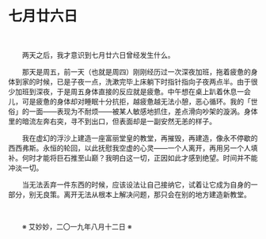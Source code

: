 # 七月廿六日

&emsp;&emsp;

&emsp;&emsp;两天之后，我才意识到七月廿六日曾经发生什么。

&emsp;&emsp;那天是周五，前一天（也就是周四）刚刚经历过一次深夜加班，拖着疲惫的身体到家的时候，已是子夜一点，洗漱完毕上床躺下时指针指向子夜两点半。由于很少加班到深夜，于是周五身体直接的反应就是疲惫。中午想在桌上趴着休息一会儿，可是疲惫的身体却对睡眠十分抗拒，越疲惫越无法小憩，恶心循环。我的「世俗」的一面——表现为不耐烦——被某人敏感地抓住，差点滑向吵架的漩涡。身体里的暗流左奔右突，寻不到出口，但表面却是一副安然无恙的样子。

&emsp;&emsp;我在虚幻的浮沙上建造一座富丽堂皇的教堂，再摧毁，再建造，像永不停歇的西西弗斯。永恒的轮回，以此抚慰我空虚的心灵——一个人离开，再用另一个人填补。何时才能将巨石推至山巅？我明白这一切，正因如此才感到绝望。时间并不能冲淡一切。

&emsp;&emsp;当无法丢弃一件东西的时候，应该设法让自己接纳它，试着让它成为自身的一部分，别无良策。离开无法从根本上解决问题，那只会在别的地方建造新教堂。

&emsp;&emsp;

&emsp;&emsp;※ 艾妙妙，二〇一九年八月十二日 ※